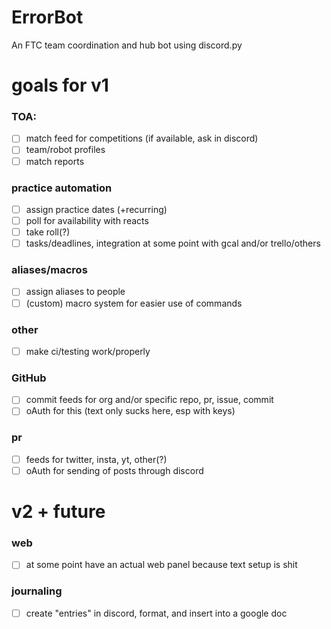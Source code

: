 # ErrorBot
An FTC team coordination and hub bot using discord.py

# goals for v1
### TOA:
- [ ] match feed for competitions (if available, ask in discord)
- [ ] team/robot profiles
- [ ] match reports

### practice automation
- [ ] assign practice dates (+recurring)
- [ ] poll for availability with reacts
- [ ] take roll(?)
- [ ] tasks/deadlines, integration at some point with gcal and/or trello/others

### aliases/macros
- [ ] assign aliases to people
- [ ] (custom) macro system for easier use of commands

### other
- [ ] make ci/testing work/properly

### GitHub
- [ ] commit feeds for org and/or specific repo, pr, issue, commit
- [ ] oAuth for this (text only sucks here, esp with keys)

### pr
- [ ] feeds for twitter, insta, yt, other(?)
- [ ] oAuth for sending of posts through discord

# v2 + future
### web
- [ ] at some point have an actual web panel because text setup is shit

### journaling
- [ ] create "entries" in discord, format, and insert into a google doc
